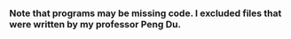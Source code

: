 ### Note that programs may be missing code. I excluded files that were written by my professor Peng Du.
